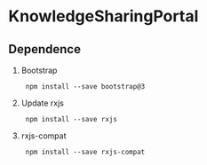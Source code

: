 # KnowledgeSharingPortal

## Dependence

1. Bootstrap

        npm install --save bootstrap@3

2. Update rxjs

        npm install --save rxjs

3. rxjs-compat

        npm install --save rxjs-compat